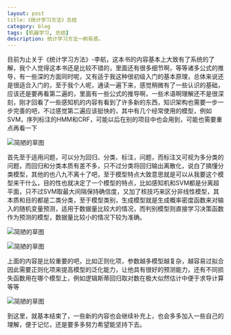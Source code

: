 ```yaml
---
layout: post
title:《统计学习方法》总结  
category: blog
tags: [机器学习, 总结]
description: 统计学习方法一刷有感。
---
```



目前为止关于《统计学习方法》-李航，这本书的内容基本上大致有了系统的了解，我个人觉得这本书还是比较不错的，里面还有很多细节啊，等等诸多公式的推导，有一些深的方面同时呢，又有适于我这种很初级入门的基本原理，总体来说还是很适合入门的，至于我个人呢，通读一遍下来，感觉稍微有了一些认识的基础，应该还是要再看第二遍的，里面有一些公式的推导啊，一些术语啊理解还不是很深刻，刚才回看了一些感知机的内容有看到了许多新的东西，知识架构也需要一步一步完善的吧，不过感觉第二遍应该挺快的，其中有几个经常使用的模型，例如SVM，序列标注的HMM和CRF，可能以后在别的项目中也会用到，可能也需要重点再看一下

![简陋的草图](http://img.blog.csdn.net/20180119000645112?watermark/2/text/aHR0cDovL2Jsb2cuY3Nkbi5uZXQveXVpaDM0NA==/font/5a6L5L2T/fontsize/400/fill/I0JBQkFCMA==/dissolve/70/gravity/SouthEast)


首先至于适用问题，可以分为回归、分类、标注，问题，而标注又可视为多分类的问题，而回归和分类本质有差不多，只不过分类将回归输出离散化，说白了搞懂分类模型，其他的也八九不离十了吧，至于模型特点大致意思就是可以从我要这个模型来干什么，目的性也就决定了一个模型的特点，比如感知机和SVM都是分离超平面，只不过SVM取最大间隔保持确信度，又加了核技巧来区分非线性模型，其本质和目的都是二类分类，至于模型类别，生成模型就是生成概率密度函数来对输入的随机变量预测，适用于数据量比较大的情况，而判别模型则直接学习决策函数作为预测的模型，数据量比较小的情况下较为准确。


![简陋的草图](http://img.blog.csdn.net/20180119000701786?watermark/2/text/aHR0cDovL2Jsb2cuY3Nkbi5uZXQveXVpaDM0NA==/font/5a6L5L2T/fontsize/400/fill/I0JBQkFCMA==/dissolve/70/gravity/SouthEast)

![简陋的草图](http://img.blog.csdn.net/20180119000715227?watermark/2/text/aHR0cDovL2Jsb2cuY3Nkbi5uZXQveXVpaDM0NA==/font/5a6L5L2T/fontsize/400/fill/I0JBQkFCMA==/dissolve/70/gravity/SouthEast)



上面的内容是比较重要的吧，比如正则化项，参数越多模型越复杂，越容易过拟合因此需要正则化项来提高模型的泛化能力，让他具有很好的预测能力，还有不同损失函数用在哪个模型上，例如逻辑斯蒂回归取对数在极大似然估计中便于求导计算等等

![简陋的草图](http://img.blog.csdn.net/20180119000730336?watermark/2/text/aHR0cDovL2Jsb2cuY3Nkbi5uZXQveXVpaDM0NA==/font/5a6L5L2T/fontsize/400/fill/I0JBQkFCMA==/dissolve/70/gravity/SouthEast)


到这里，就基本结束了，一些新的内容也会继续补充上，也会多多加入一些自己的理解，便于记忆，还是要多多努力希望能坚持下去。


